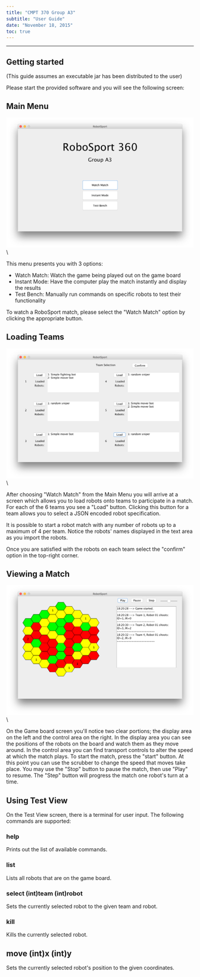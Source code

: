 ```yaml
---
title: "CMPT 370 Group A3"
subtitle: "User Guide"
date: "November 18, 2015"
toc: true
---
```


-------------------------------------------------------------

## Getting started

(This guide assumes an executable jar has been distributed to the user)

Please start the provided software and you will see the following screen:

## Main Menu

![](MainMenu.png)\  

This menu presents you with 3 options:

- Watch Match: Watch the game being played out on the game board
- Instant Mode: Have the computer play the match instantly and display the results
- Test Bench: Manually run commands on specific robots to test their functionality

To watch a RoboSport match, please select the "Watch Match" option by clicking 
the appropriate button.

## Loading Teams

![](TeamLoadScreen.png)\  

After choosing "Watch Match" from the Main Menu you will arrive at a screen 
which allows you to load robots onto teams to participate in a match. For each 
of the 6 teams you see a "Load" button. Clicking this button for a team allows 
you to select a JSON encoded robot specification. 

It is possible to start a robot match with any number of robots up to a maximum 
of 4 per team. Notice the robots' names displayed in the text area as you 
import the robots.

Once you are satisfied with the robots on each team select the "confirm" option 
in the top-right corner.

## Viewing a Match

![](GameBoard.png)\  

On the Game board screen you'll notice two clear portions; the display area on 
the left and the control area on the right. In the display area you can see the 
positions of the robots on the board and watch them as they move around. In the 
control area you can find transport controls to alter the speed at which the 
match plays. To start the match, press the "start" button. At this point you 
can use the scrubber to change the speed that moves take place. You may use the 
"Stop" button to pause the match, then use "Play" to resume. The "Step" button 
will progress the match one robot's turn at a time.

## Using Test View

On the Test View screen, there is a terminal for user input. The following commands are supported:

### help
Prints out the list of available commands.

### list
Lists all robots that are on the game board.

### select (int)team (int)robot
Sets the currently selected robot to the given team and robot.

### kill
Kills the currently selected robot.

## move (int)x (int)y
Sets the currently selected robot's position to the given coordinates.

